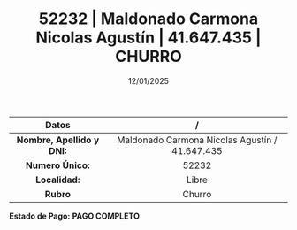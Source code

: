 ﻿---
title: 52232 | Maldonado Carmona Nicolas Agustín | 41.647.435 | CHURRO
date: 12/01/2025
draft: false
tags: ['libre', 'titular', 'churro']
---

|          **Datos**          |  /  |
|:---------------------------:|:---:|
| **Nombre, Apellido y DNI:** | Maldonado Carmona Nicolas Agustín / 41.647.435 |
|      **Numero Único:**      | 52232 |
|        **Localidad:**       | Libre |
|          **Rubro**          | Churro |

**Estado de Pago:** **PAGO COMPLETO**
